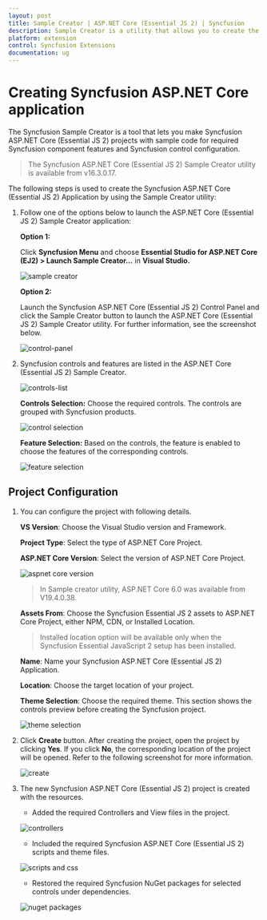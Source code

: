 ```yaml
---
layout: post
title: Sample Creator | ASP.NET Core (Essential JS 2) | Syncfusion
description: Sample Creator is a utility that allows you to create the Syncfusion ASP.NET Core (Essential JS 2) Projects with required Syncfusion controls
platform: extension
control: Syncfusion Extensions
documentation: ug
---
```


# Creating Syncfusion ASP.NET Core application

The Syncfusion Sample Creator is a tool that lets you make Syncfusion ASP.NET Core (Essential JS 2) projects with sample code for required Syncfusion component features and Syncfusion control configuration.

> The Syncfusion ASP.NET Core (Essential JS 2) Sample Creator utility is available from v16.3.0.17.

The following steps is used to create the Syncfusion ASP.NET Core (Essential JS 2) Application by using the Sample Creator utility:

1. Follow one of the options below to launch the ASP.NET Core (Essential JS 2) Sample Creator application:

    **Option 1:**

    Click **Syncfusion Menu** and choose **Essential Studio for ASP.NET Core (EJ2) > Launch Sample Creator…** in **Visual Studio.**

    ![sample creator](images/sample-creator.png)

    **Option 2:**

    Launch the Syncfusion ASP.NET Core (Essential JS 2) Control Panel and click the Sample Creator button to launch the ASP.NET Core (Essential JS 2) Sample Creator utility. For further information, see the screenshot below.

    ![control-panel](images/sample-creator-control-panel.png)

2. Syncfusion controls and features are listed in the ASP.NET Core (Essential JS 2) Sample Creator.

    ![controls-list](images/controls-list.png)

    **Controls Selection:** Choose the required controls. The controls are grouped with Syncfusion products.

    ![control selection](images/controls-selection.png)

    **Feature Selection:** Based on the controls, the feature is enabled to choose the features of the corresponding controls.

    ![feature selection](images/feature-selection.png)

## Project Configuration

1. You can configure the project with following details.

    **VS Version**: Choose the Visual Studio version and Framework.

    **Project Type**: Select the type of ASP.NET Core Project.

    **ASP.NET Core Version**: Select the version of ASP.NET Core Project.

    ![aspnet core version](images/Aspnet-core-version.png)

    > In Sample creator utility, ASP.NET Core 6.0 was available from V19.4.0.38.

    **Assets From**: Choose the Syncfusion Essential JS 2 assets to ASP.NET Core Project, either NPM, CDN, or Installed Location.

    > Installed location option will be available only when the Syncfusion Essential JavaScript 2 setup has been installed.

    **Name**: Name your Syncfusion ASP.NET Core (Essential JS 2) Application.

    **Location**: Choose the target location of your project.

    **Theme Selection**: Choose the required theme. This section shows the controls preview before creating the Syncfusion project.

    ![theme selection](images/theme-selection.png)

2. Click **Create** button. After creating the project, open the project by clicking **Yes**. If you click **No**, the corresponding location of the project will be opened. Refer to the following screenshot for more information.

    ![create](images/create-button.png)

3. The new Syncfusion ASP.NET Core (Essential JS 2) project is created with the resources.

    * Added the required Controllers and View files in the project.

    ![controllers](images/required-controllers.png)

    * Included the required Syncfusion ASP.NET Core (Essential JS 2) scripts and theme files.

    ![scripts and css](images/scripts-css.png)

    * Restored the required Syncfusion NuGet packages for selected controls under dependencies.

    ![nuget packages](images/nuget-packges.png)